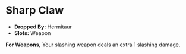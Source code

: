 
# Sharp Claw

* **Dropped By:** Hermitaur
* **Slots:** Weapon

**For Weapons,** Your slashing weapon deals an extra 1 slashing damage. 

